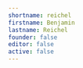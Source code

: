 ```yaml
---
shortname: reichel
firstname: Benjamin
lastname: Reichel
founder: false
editor: false
active: false
---
```

